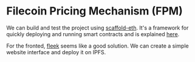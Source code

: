 # Filecoin Pricing Mechanism (FPM)


We can build and test the project using [scaffold-eth](https://github.com/austintgriffith/scaffold-eth). It's a framework for quickly deploying and running smart contracts and is explained  [here](https://www.youtube.com/watch?v=eUAc2FtC0_s).

For the fronted, [fleek](https://fleek.co/) seems like a good solution. We can create a simple website interface and deploy it on IPFS. 
